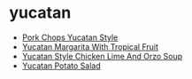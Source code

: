 # yucatan

 * [Pork Chops Yucatan Style](../index/p/pork-chops-yucatan-style-359769.json)
 * [Yucatan Margarita With Tropical Fruit](../index/y/yucatan-margarita-with-tropical-fruit-200593.json)
 * [Yucatan Style Chicken Lime And Orzo Soup](../index/y/yucatan-style-chicken-lime-and-orzo-soup-109251.json)
 * [Yucatan Potato Salad](../index/y/yucatan-potato-salad.json)
